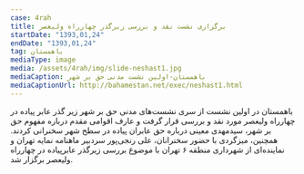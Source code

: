 ```yaml
---
case: 4rah
title: برگزاری نشست نقد و بررسی زیرگذر چهارراه ولیعصر
startDate: "1393,01,24"
endDate: "1393,01,24"
tag: باهمستان
mediaType: image
media: /assets/4rah/img/slide-neshast1.jpg
mediaCaption: باهمستان-اولین نشست مدنی حق بر شهر
mediaCaptionUrl: http://bahamestan.net/exec/neshast1.html
---
```

باهمستان در اولین نشست از سری نشست‌های مدنی حق بر شهر زیر گذر عابر پیاده در چهارراه ولیعصر مورد نقد و بررسی قرار گرفت و عارف اقوامی مقدم درباره مفهوم حق بر شهر، سیدمهدی معینی درباره حق عابران پیاده در سطح شهر سخنرانی کردند. همچنین، میزگردی با حضور سخنرانان، علی رنجی‌پور سردبیر ماهنامه نمایه تهران و نماینده‌ای از شهرداری منطقه ۶ تهران با موضوع بررسی زیرگذر عابرپیاده در چهارراه ولیعصر برگزار شد.
